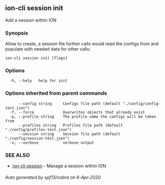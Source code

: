 ## ion-cli session init

Add a session within ION

### Synopsis

Allow to create, a session file further calls would read the configs from and populate with needed data for other calls:

```
ion-cli session init [flags]
```

### Options

```
  -h, --help   help for init
```

### Options inherited from parent commands

```
      --config string     Configs file path (default "./config/config-test.json")
  -f, --force             Overwrites objects that already exist
  -p, --profile string    The profile name the configs will be taken from
      --profiles string   Profiles file path (default "./config/profiles-test.json")
      --session string    Session file path (default "./config/session-test.json")
  -v, --verbose           verbose output
```

### SEE ALSO

* [ion-cli session](ion-cli_session.md)	 - Manage a session within ION

###### Auto generated by spf13/cobra on 6-Apr-2020
